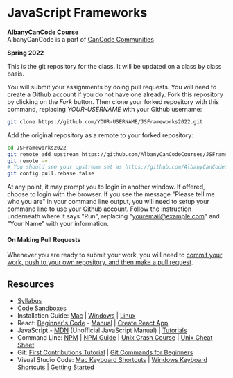 # JavaScript Frameworks

**[AlbanyCanCode Course](https://albanycancode.org/)** \
AlbanyCanCode is a part of [CanCode Communities](https://cancode.org/courses/)

**Spring 2022**

This is the git repository for the class. It will be updated on a class by class basis.

You will submit your assignments by doing pull requests. You will need to create a Github account if you do not have one already. Fork this repository by clicking on the _Fork_ button. Then clone your forked repository with this command, replacing _YOUR-USERNAME_ with your Github username:

```bash
git clone https://github.com/YOUR-USERNAME/JSFrameworks2022.git
```

Add the original repository as a remote to your forked repository:

```bash
cd JSFrameworks2022
git remote add upstream https://github.com/AlbanyCanCodeCourses/JSFrameworks2022.git
git remote -v
# You should see your upstream set as https://github.com/AlbanyCanCodeCourses/JSFrameworks2022.git
git config pull.rebase false
```

At any point, it may prompt you to login in another window. If offered, choose to login with the browser. If you see the message "Please tell me who you are" in your command line output, you will need to setup your command line to use your Github account. Follow the instruction underneath where it says "Run", replacing "youremail@example.com" and "Your Name" with your information.

#### On Making Pull Requests

Whenever you are ready to submit your work, you will need to [commit your work, push to your own repository, and then make a pull request](docs/SubmittingAssignments.md).

## Resources

- [Syllabus](docs/Syllabus.md)
- [Code Sandboxes](https://codesandbox.io/u/matinaspatsos/sandboxes)
- Installation Guide: [Mac](docs/InstallationGuideMac.md) | [Windows](docs/InstallationGuideWindows.md) | [Linux](docs/InstallationGuideLinuxAndNVM.md)
- React: [Beginner's Code](https://www.freecodecamp.org/news/react-beginners-guide/) - [Manual](https://reactjs.org/) | [Create React App](https://create-react-app.dev/)
- JavaScript - [MDN](https://developer.mozilla.org/en-US/) (Unofficial JavaScript Manual) | [Tutorials](https://javascript.info/)
- Command Line: [NPM](https://www.npmjs.com/) | [NPM Guide](https://nodesource.com/blog/an-absolute-beginners-guide-to-using-npm/) | [Unix Crash Course](https://www.vikingcodeschool.com/web-development-basics/a-command-line-crash-course) | [Unix Cheat Sheet](http://www.mathcs.emory.edu/~valerie/courses/fall10/155/resources/unix_cheatsheet.html)
- Git: [First Contributions Tutorial](https://github.com/firstcontributions/first-contributions) | [Git Commands for Beginners](http://rogerdudler.github.io/git-guide/)
- Visual Studio Code: [Mac Keyboard Shortcuts](https://code.visualstudio.com/shortcuts/keyboard-shortcuts-macos.pdf) | [Windows Keyboard Shortcuts](https://code.visualstudio.com/shortcuts/keyboard-shortcuts-windows.pdf) | [Getting Started](https://code.visualstudio.com/docs/getstarted/introvideos)
